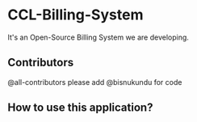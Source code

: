 # CCL-Billing-System
It's an Open-Source Billing System we are developing.
## Contributors

<!-- ALL-CONTRIBUTORS-LIST:START - Do not remove or modify this section -->
<!-- ALL-CONTRIBUTORS-LIST:END -->
@all-contributors please add @bisnukundu for code

## How to use this application?
